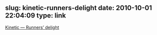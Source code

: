 slug: kinetic-runners-delight
date: 2010-10-01 22:04:09
type: link
---

[Kinetic — Runners’ delight](http://beautifulpixels.com/iphone/kinetic/)
